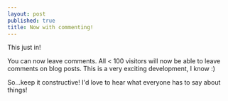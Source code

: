 ```yaml
--- 
layout: post
published: true
title: Now with commenting!
---
```


This just in!

You can now leave comments. All &lt; 100 visitors will now be able to leave comments on blog posts. This is a very exciting development, I know :)

So...keep it constructive! I'd love to hear what everyone has to say about things!
